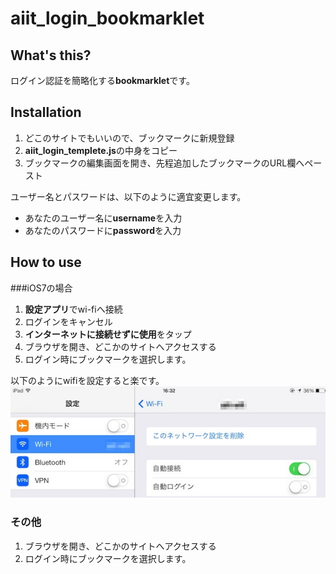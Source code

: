 # aiit_login_bookmarklet

## What's this?
ログイン認証を簡略化する**bookmarklet**です。

## Installation
1. どこのサイトでもいいので、ブックマークに新規登録
2. **aiit_login_templete.js**の中身をコピー
3. ブックマークの編集画面を開き、先程追加したブックマークのURL欄へペースト

ユーザー名とパスワードは、以下のように適宜変更します。

* あなたのユーザー名に**username**を入力
* あなたのパスワードに**password**を入力

## How to use

###iOS7の場合

1. **設定アプリ**でwi-fiへ接続
2. ログインをキャンセル
3. **インターネットに接続せずに使用**をタップ
4. ブラウザを開き、どこかのサイトへアクセスする
5. ログイン時にブックマークを選択します。

以下のようにwifiを設定すると楽です。
![Image](./setting.jpg)

### その他

1. ブラウザを開き、どこかのサイトへアクセスする
2. ログイン時にブックマークを選択します。
 
